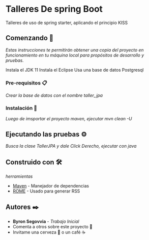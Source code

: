 # Talleres De spring Boot

Talleres de uso de spring starter, aplicando el principio KISS

## Comenzando 🚀

_Estas instrucciones te permitirán obtener una copia del proyecto en funcionamiento en tu máquina local para propósitos de desarrollo y pruebas._

Instala el JDK 11
Instala el Eclipse
Usa una base de datos Postgresql


### Pre-requisitos 📋

_Crear la base de datos con el nombre taller_jpa_

### Instalación 🔧

_Luego de imsportar el proyecto maven, ejecutar mvn clean -U_

## Ejecutando las pruebas ⚙️

_Busca la clase TallerJPA y dale Click Derecho, ejecutar con java_

## Construido con 🛠️

_herramientas_

* [Maven](https://maven.apache.org/) - Manejador de dependencias
* [ROME](https://rometools.github.io/rome/) - Usado para generar RSS

## Autores ✒️



* **Byron Segovvia** - *Trabajo Inicial*
* Comenta a otros sobre este proyecto 📢
* Invitame una cerveza 🍺 o un café ☕
